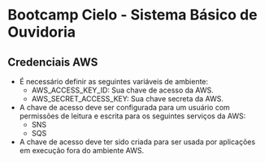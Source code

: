 # Bootcamp Cielo - Sistema Básico de Ouvidoria

## Credenciais AWS
- É necessário definir as seguintes variáveis de ambiente:
  - AWS_ACCESS_KEY_ID: Sua chave de acesso da AWS.
  - AWS_SECRET_ACCESS_KEY: Sua chave secreta da AWS.
- A chave de acesso deve ser configurada para um usuário com permissões de leitura e escrita para os seguintes serviços da AWS:
  - SNS
  - SQS
- A chave de acesso deve ter sido criada para ser usada por aplicações em execução fora do ambiente AWS.
